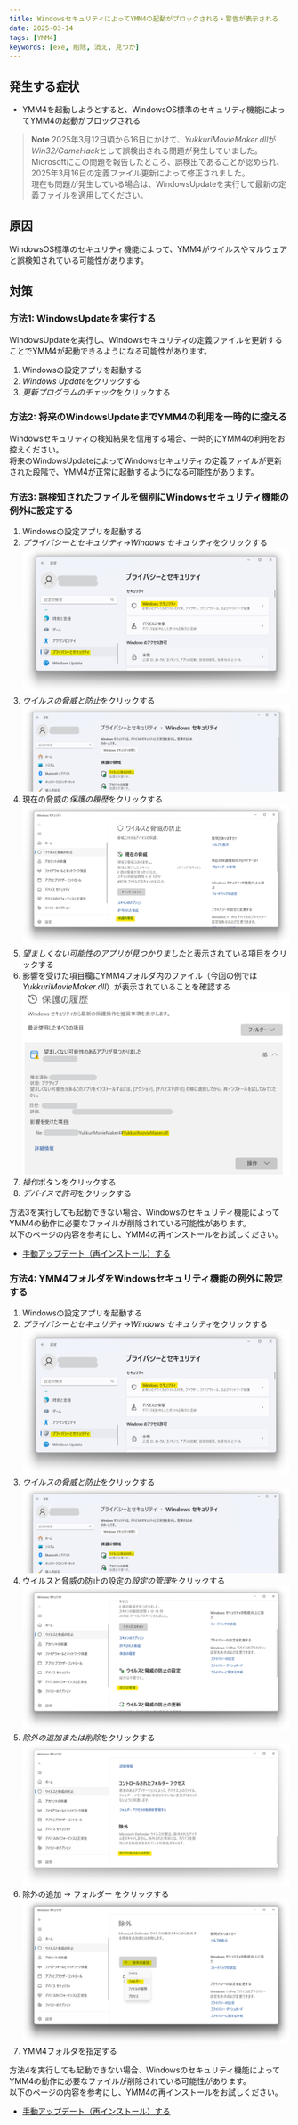 ```yaml
---
title: WindowsセキュリティによってYMM4の起動がブロックされる・警告が表示される
date: 2025-03-14
tags: [YMM4]
keywords: [exe, 削除, 消え, 見つか]
---
```

## 発生する症状
- YMM4を起動しようとすると、WindowsOS標準のセキュリティ機能によってYMM4の起動がブロックされる

> **Note**
> 2025年3月12日頃から16日にかけて、*YukkuriMovieMaker.dll*が*Win32/GameHack*として誤検出される問題が発生していました。  
> Microsoftにこの問題を報告したところ、誤検出であることが認められ、2025年3月16日の定義ファイル更新によって修正されました。  
> 現在も問題が発生している場合は、WindowsUpdateを実行して最新の定義ファイルを適用してください。

## 原因
WindowsOS標準のセキュリティ機能によって、YMM4がウイルスやマルウェアと誤検知されている可能性があります。

## 対策
### 方法1: WindowsUpdateを実行する
WindowsUpdateを実行し、Windowsセキュリティの定義ファイルを更新することでYMM4が起動できるようになる可能性があります。
1. Windowsの設定アプリを起動する
1. *Windows Update*をクリックする
1. *更新プログラムのチェック*をクリックする

### 方法2: 将来のWindowsUpdateまでYMM4の利用を一時的に控える
Windowsセキュリティの検知結果を信用する場合、一時的にYMM4の利用をお控えください。  
将来のWindowsUpdateによってWindowsセキュリティの定義ファイルが更新された段階で、YMM4が正常に起動するようになる可能性があります。  

### 方法3: 誤検知されたファイルを個別にWindowsセキュリティ機能の例外に設定する
1. Windowsの設定アプリを起動する
1. *プライバシーとセキュリティ*→*Windows セキュリティ*をクリックする
![スクリーンショット](WindowsセキュリティによってYMM4の起動がブロックされる_2433.png)
1. *ウイルスの脅威と防止*をクリックする
![スクリーンショット](WindowsセキュリティによってYMM4の起動がブロックされる_1515.png)
1. 現在の脅威の*保護の履歴*をクリックする
![スクリーンショット](WindowsセキュリティによってYMM4の起動がブロックされる_2953.png)
1. *望ましくない可能性のアプリが見つかりました*と表示されている項目をクリックする
1. 影響を受けた項目欄にYMM4フォルダ内のファイル（今回の例では*YukkuriMovieMaker.dll*）が表示されていることを確認する
![スクリーンショット](WindowsセキュリティによってYMM4の起動がブロックされる_4441.png)
1. *操作*ボタンをクリックする
1. *デバイスで許可*をクリックする

方法3を実行しても起動できない場合、Windowsのセキュリティ機能によってYMM4の動作に必要なファイルが削除されている可能性があります。  
以下のページの内容を参考にし、YMM4の再インストールをお試しください。  
- [手動アップデート（再インストール）する](manualupdate.md)

### 方法4: YMM4フォルダをWindowsセキュリティ機能の例外に設定する
1. Windowsの設定アプリを起動する
1. *プライバシーとセキュリティ*→*Windows セキュリティ*をクリックする
![スクリーンショット](WindowsセキュリティによってYMM4の起動がブロックされる_2433.png)
1. *ウイルスの脅威と防止*をクリックする
![スクリーンショット](WindowsセキュリティによってYMM4の起動がブロックされる_1515.png)
1. ウイルスと脅威の防止の設定の*設定の管理*をクリックする
![スクリーンショット](WindowsセキュリティによってYMM4の起動がブロックされる_2837.png)
1. *除外の追加または削除*をクリックする
![スクリーンショット](WindowsセキュリティによってYMM4の起動がブロックされる_2155.png)
1. 除外の追加 → フォルダー をクリックする
![スクリーンショット](WindowsセキュリティによってYMM4の起動がブロックされる_2245.png)
1. YMM4フォルダを指定する

方法4を実行しても起動できない場合、Windowsのセキュリティ機能によってYMM4の動作に必要なファイルが削除されている可能性があります。  
以下のページの内容を参考にし、YMM4の再インストールをお試しください。  
- [手動アップデート（再インストール）する](manualupdate.md)
